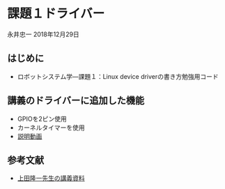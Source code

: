# 課題１ドライバー

永井忠一
2018年12月29日

## はじめに

* ロボットシステム学―課題１：Linux device driverの書き方勉強用コード

## 講義のドライバーに追加した機能

* GPIOを2ピン使用
* カーネルタイマーを使用
* [説明動画](https://youtu.be/ZKJeC-swZsU)

## 参考文献

* [上田隆一先生の講義資料](https://github.com/ryuichiueda/robosys2018/)
